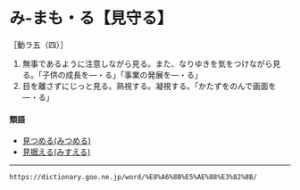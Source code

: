 # み‐まも・る【見守る】

［動ラ五（四）］
1.  無事であるように注意しながら見る。また、なりゆきを気をつけながら見る。「子供の成長を―・る」「事業の発展を―・る」
2.  目を離さずにじっと見る。熟視する。凝視する。「かたずをのんで画面を―・る」
    

#### 類語

-   [見つめる(みつめる)](https://dictionary.goo.ne.jp/word/%E8%A6%8B%E8%A9%B0%E3%82%81%E3%82%8B/#jn-212554)
-   [見据える(みすえる)](https://dictionary.goo.ne.jp/word/%E8%A6%8B%E6%8D%AE%E3%81%88%E3%82%8B/#jn-211550)

---
`https://dictionary.goo.ne.jp/word/%E8%A6%8B%E5%AE%88%E3%82%8B/`
